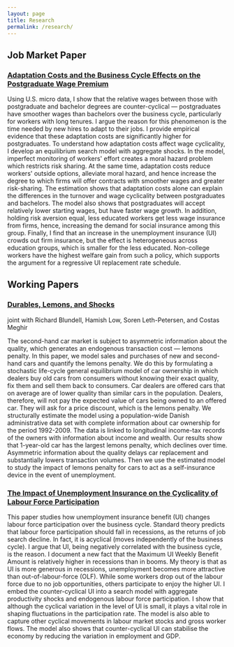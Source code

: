 ```yaml
---
layout: page
title: Research
permalink: /research/
---
```




## Job Market Paper

### [Adaptation Costs and the Business Cycle Effects on the Postgraduate Wage Premium](https://drive.google.com/file/d/0B-yAdp5D_qlrLS12SURsTjFJdEU/view?usp=sharing)

Using U.S. micro data, I show that the relative wages between those with postgraduate and bachelor degrees are counter-cyclical — postgraduates have smoother wages than bachelors over the business cycle, particularly for workers with long tenures. I argue the reason for this phenomenon is the time needed by new hires to adapt to their jobs. I provide empirical evidence that these adaptation costs are significantly higher for postgraduates. To understand how adaptation costs affect wage cyclicality, I develop an equilibrium search model with aggregate shocks. In the model, imperfect monitoring of workers' effort creates a moral hazard problem which restricts risk sharing. At the same time, adaptation costs reduce workers' outside options, alleviate moral hazard, and hence increase the degree to which firms will offer contracts with smoother wages and greater risk-sharing. The estimation shows that adaptation costs alone can explain the differences in the turnover and wage cyclicality between postgraduates and bachelors. The model also shows that postgraduates will accept relatively lower starting wages, but have faster wage growth. In addition, holding risk aversion equal, less educated workers get less wage insurance from firms, hence, increasing the demand for social insurance among this group. Finally, I find that an increase in the unemployment insurance (UI) crowds out firm insurance, but the effect is heterogeneous across education groups, which is smaller for the less educated. Non-college workers have the highest welfare gain from such a policy, which supports the argument for a regressive UI replacement rate schedule.

## Working Papers

### [Durables, Lemons, and Shocks](https://drive.google.com/file/d/0B-yAdp5D_qlrVndMVFg0SlU3dEk/view?usp=sharing)

joint with Richard Blundell, Hamish Low, Soren Leth-Petersen, and Costas Meghir

The second-hand car market is subject to asymmetric information about the quality, which generates an endogenous transaction cost — lemons penalty. In this paper, we model sales and purchases of new and second-hand cars and quantify the lemons penalty. We do this by formulating a stochastic life-cycle general equilibrium model of car ownership in which dealers buy old cars from consumers without knowing their exact quality, fix them and sell them back to consumers. Car dealers are offered cars that on average are of lower quality than similar cars in the population. Dealers, therefore, will not pay the expected value of cars being owned to an offered car. They will ask for a price discount, which is the lemons penalty. We structurally estimate the model using a population-wide Danish administrative data set with complete information about car ownership for the period 1992-2009. The data is linked to longitudinal income-tax records of the owners with information about income and wealth. Our results show that 1-year-old car has the largest lemons penalty, which declines over time. Asymmetric information about the quality delays car replacement and substantially lowers transaction volumes. Then we use the estimated model to study the impact of lemons penalty for cars to act as a self-insurance device in the event of unemployment.



### [The Impact of Unemployment Insurance on the Cyclicality of Labour Force Participation](https://drive.google.com/file/d/0B-yAdp5D_qlrdGc3Tl94VFB5WjA/view?usp=sharing)

This paper studies how unemployment insurance benefit (UI) changes labour force participation over the business cycle. Standard theory predicts that labour force participation should fall in recessions, as the returns of job search decline. In fact, it is acyclical (moves independently of the business cycle). I argue that UI, being negatively correlated with the business cycle, is the reason. I document a new fact that the Maximum UI Weekly Benefit Amount is relatively higher in recessions than in booms. My theory is that as UI is more generous in recessions, unemployment becomes more attractive than out-of-labour-force (OLF). While some workers drop out of the labour force due to no job opportunities, others participate to enjoy the higher UI. I embed the counter-cyclical UI into a search model with aggregate productivity shocks and endogenous labour force participation. I show that although the cyclical variation in the level of UI is small, it plays a vital role in shaping fluctuations in the participation rate. The model is also able to capture other cyclical movements in labour market stocks and gross worker flows. The model also shows that counter-cyclical UI can stabilise the economy by reducing the variation in employment and GDP.

